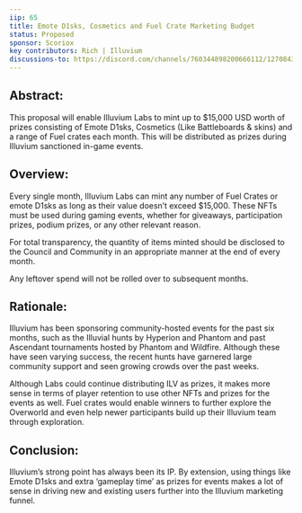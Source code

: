 ```yaml
---
iip: 65
title: Emote D1sks, Cosmetics and Fuel Crate Marketing Budget
status: Proposed
sponsor: Scoriox
key contributors: Rich | Illuvium
discussions-to: https://discord.com/channels/760344898200666112/1270843063698456617
---
```


## Abstract:
This proposal will enable Illuvium Labs to mint up to $15,000 USD worth of prizes consisting of Emote D1sks, Cosmetics (Like Battleboards & skins) and a range of Fuel crates each month. This will be distributed as prizes during Illuvium sanctioned in-game events.

## Overview:
Every single month, Illuvium Labs can mint any number of Fuel Crates or emote D1sks as long as their value doesn’t exceed $15,000. These NFTs must be used during gaming events, whether for giveaways, participation prizes, podium prizes, or any other relevant reason.

For total transparency, the quantity of items minted should be disclosed to the Council and Community in an appropriate manner at the end of every month.

Any leftover spend will not be rolled over to subsequent months.

## Rationale:
Illuvium has been sponsoring community-hosted events for the past six months, such as the Illuvial hunts by Hyperion and Phantom and past Ascendant tournaments hosted by Phantom and Wildfire. Although these have seen varying success, the recent hunts have garnered large community support and seen growing crowds over the past weeks.

Although Labs could continue distributing ILV as prizes, it makes more sense in terms of player retention to use other NFTs and prizes for the events as well. Fuel crates would enable winners to further explore the Overworld and even help newer participants build up their Illuvium team through exploration.

## Conclusion:
Illuvium’s strong point has always been its IP. By extension, using things like Emote D1sks and extra ‘gameplay time’ as prizes for events makes a lot of sense in driving new and existing users further into the Illuvium marketing funnel.
